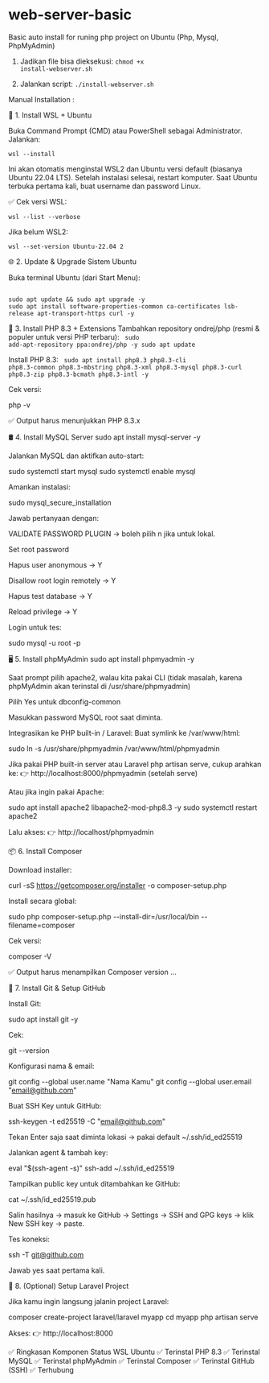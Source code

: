 # web-server-basic
Basic auto install for runing php project on Ubuntu (Php, Mysql, PhpMyAdmin)

1. Jadikan file bisa dieksekusi:
   <code>chmod +x install-webserver.sh</code>

2. Jalankan script:
   <code>./install-webserver.sh</code>

Manual Installation :

🧰 1. Install WSL + Ubuntu

Buka Command Prompt (CMD) atau PowerShell sebagai Administrator.
Jalankan:

<code>wsl --install</code>

Ini akan otomatis menginstal WSL2 dan Ubuntu versi default (biasanya Ubuntu 22.04 LTS). Setelah instalasi selesai, restart komputer. Saat Ubuntu terbuka pertama kali, buat username dan password Linux.

✅ Cek versi WSL:

<code>wsl --list --verbose</code>

Jika belum WSL2:

<code>wsl --set-version Ubuntu-22.04 2</code>

🌐 2. Update & Upgrade Sistem Ubuntu

Buka terminal Ubuntu (dari Start Menu):

<code>
sudo apt update && sudo apt upgrade -y
sudo apt install software-properties-common ca-certificates lsb-release apt-transport-https curl -y
</code>

🧪 3. Install PHP 8.3 + Extensions
Tambahkan repository ondrej/php (resmi & populer untuk versi PHP terbaru):
<code>
sudo add-apt-repository ppa:ondrej/php -y
sudo apt update
</code>


Install PHP 8.3:
<code>
  sudo apt install php8.3 php8.3-cli php8.3-common php8.3-mbstring php8.3-xml php8.3-mysql php8.3-curl php8.3-zip php8.3-bcmath php8.3-intl -y
</code>

Cek versi:

php -v


✅ Output harus menunjukkan PHP 8.3.x

🛢 4. Install MySQL Server
sudo apt install mysql-server -y


Jalankan MySQL dan aktifkan auto-start:

sudo systemctl start mysql
sudo systemctl enable mysql


Amankan instalasi:

sudo mysql_secure_installation


Jawab pertanyaan dengan:

VALIDATE PASSWORD PLUGIN → boleh pilih n jika untuk lokal.

Set root password

Hapus user anonymous → Y

Disallow root login remotely → Y

Hapus test database → Y

Reload privilege → Y

Login untuk tes:

sudo mysql -u root -p

🖥 5. Install phpMyAdmin
sudo apt install phpmyadmin -y


Saat prompt pilih apache2, walau kita pakai CLI (tidak masalah, karena phpMyAdmin akan terinstal di /usr/share/phpmyadmin)

Pilih Yes untuk dbconfig-common

Masukkan password MySQL root saat diminta.

Integrasikan ke PHP built-in / Laravel:
Buat symlink ke /var/www/html:

sudo ln -s /usr/share/phpmyadmin /var/www/html/phpmyadmin


Jika pakai PHP built-in server atau Laravel php artisan serve, cukup arahkan ke:
👉 http://localhost:8000/phpmyadmin (setelah serve)

Atau jika ingin pakai Apache:

sudo apt install apache2 libapache2-mod-php8.3 -y
sudo systemctl restart apache2


Lalu akses:
👉 http://localhost/phpmyadmin

📦 6. Install Composer

Download installer:

curl -sS https://getcomposer.org/installer -o composer-setup.php


Install secara global:

sudo php composer-setup.php --install-dir=/usr/local/bin --filename=composer


Cek versi:

composer -V


✅ Output harus menampilkan Composer version ...

🧰 7. Install Git & Setup GitHub

Install Git:

sudo apt install git -y


Cek:

git --version


Konfigurasi nama & email:

git config --global user.name "Nama Kamu"
git config --global user.email "email@github.com"


Buat SSH Key untuk GitHub:

ssh-keygen -t ed25519 -C "email@github.com"


Tekan Enter saja saat diminta lokasi → pakai default ~/.ssh/id_ed25519

Jalankan agent & tambah key:

eval "$(ssh-agent -s)"
ssh-add ~/.ssh/id_ed25519


Tampilkan public key untuk ditambahkan ke GitHub:

cat ~/.ssh/id_ed25519.pub


Salin hasilnya → masuk ke GitHub → Settings → SSH and GPG keys
 → klik New SSH key → paste.

Tes koneksi:

ssh -T git@github.com


Jawab yes saat pertama kali.

🧭 8. (Optional) Setup Laravel Project

Jika kamu ingin langsung jalanin project Laravel:

composer create-project laravel/laravel myapp
cd myapp
php artisan serve


Akses: 👉 http://localhost:8000

✅ Ringkasan
Komponen	Status
WSL Ubuntu	✅ Terinstal
PHP 8.3	✅ Terinstal
MySQL	✅ Terinstal
phpMyAdmin	✅ Terinstal
Composer	✅ Terinstal
GitHub (SSH)	✅ Terhubung
